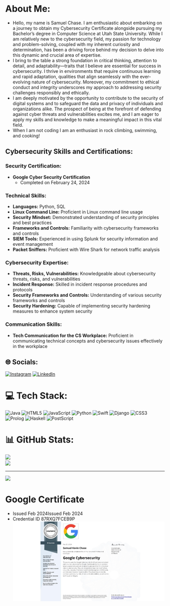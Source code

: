 #  About Me:
- Hello, my name is Samuel Chase. I am enthusiastic about embarking on a journey to obtain my Cybersecurity Certificate alongside pursuing my Bachelor’s degree in Computer Science at Utah State University. While I am relatively new to the cybersecurity field, my passion for technology and problem-solving, coupled with my inherent curiosity and determination, has been a driving force behind my decision to delve into this dynamic and crucial area of expertise.
- I bring to the table a strong foundation in critical thinking, attention to detail, and adaptability—traits that I believe are essential for success in cybersecurity. I thrive in environments that require continuous learning and rapid adaptation, qualities that align seamlessly with the ever-evolving nature of cybersecurity. Moreover, my commitment to ethical conduct and integrity underscores my approach to addressing security challenges responsibly and ethically.
- I am deeply motivated by the opportunity to contribute to the security of digital systems and to safeguard the data and privacy of individuals and organizations alike. The prospect of being at the forefront of defending against cyber threats and vulnerabilities excites me, and I am eager to apply my skills and knowledge to make a meaningful impact in this vital field. 
- When I am not coding I am an enthusiast in rock climbing, swimming, and cooking!

## Cybersecurity Skills and Certifications:

### Security Certification:
- **Google Cyber Security Certification**
  - Completed on February 24, 2024

### Technical Skills:
- **Languages:** Python, SQL
- **Linux Command Line:** Proficient in Linux command line usage
- **Security Mindset:** Demonstrated understanding of security principles and best practices
- **Frameworks and Controls:** Familiarity with cybersecurity frameworks and controls
- **SIEM Tools:** Experienced in using Splunk for security information and event management
- **Packet Sniffers:** Proficient with Wire Shark for network traffic analysis

### Cybersecurity Expertise:
- **Threats, Risks, Vulnerabilities:** Knowledgeable about cybersecurity threats, risks, and vulnerabilities
- **Incident Response:** Skilled in incident response procedures and protocols
- **Security Frameworks and Controls:** Understanding of various security frameworks and controls
- **Security Hardening:** Capable of implementing security hardening measures to enhance system security

### Communication Skills:
- **Tech Communication for the CS Workplace:** Proficient in communicating technical concepts and cybersecurity issues effectively in the workplace





## 🌐 Socials:
[![Instagram](https://img.shields.io/badge/Instagram-%23E4405F.svg?logo=Instagram&logoColor=white)](https://instagram.com/Samuelchase_)
[![LinkedIn](https://img.shields.io/badge/LinkedIn-%230077B5.svg?logo=linkedin&logoColor=white)](https://www.linkedin.com/in/samuel-chase-38276b2b2)


# 💻 Tech Stack:
![Java](https://img.shields.io/badge/java-%23ED8B00.svg?style=for-the-badge&logo=openjdk&logoColor=white) 
![HTML5](https://img.shields.io/badge/html5-%23E34F26.svg?style=for-the-badge&logo=html5&logoColor=white) 
![JavaScript](https://img.shields.io/badge/javascript-%23323330.svg?style=for-the-badge&logo=javascript&logoColor=%23F7DF1E) 
![Python](https://img.shields.io/badge/python-3670A0?style=for-the-badge&logo=python&logoColor=ffdd54) 
![Swift](https://img.shields.io/badge/swift-F54A2A?style=for-the-badge&logo=swift&logoColor=white) 
![Django](https://img.shields.io/badge/django-%23092E20.svg?style=for-the-badge&logo=django&logoColor=white)
![CSS3](https://img.shields.io/badge/CSS3-%231572B6.svg?style=for-the-badge&logo=css3&logoColor=white)
![Prolog](https://img.shields.io/badge/prolog-%235C5543.svg?style=for-the-badge&logo=prolog&logoColor=white)
![Haskell](https://img.shields.io/badge/haskell-%235C5543.svg?style=for-the-badge&logo=haskell&logoColor=white)
![PostScript](https://img.shields.io/badge/PostScript-%235C5543.svg?style=for-the-badge&logo=postscript&logoColor=white)


# 📊 GitHub Stats:
![](https://github-readme-stats.vercel.app/api?username=Samuelk-Chase&theme=default&hide_border=false&include_all_commits=true&count_private=false)<br/>
![](https://github-readme-streak-stats.herokuapp.com/?user=Samuelk-Chase&theme=default&hide_border=false)<br/>


---

[![](https://visitcount.itsvg.in/api?id=Samuelk-Chase&icon=2&color=8)](https://visitcount.itsvg.in)



# Google Certificate 
- Issued Feb 2024Issued Feb 2024
- Credential ID 87RXQ7FCEB9P
![Image Description](GoogleCERT.jpeg)


